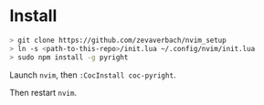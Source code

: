 # Install

```bash
> git clone https://github.com/zevaverbach/nvim_setup
> ln -s <path-to-this-repo>/init.lua ~/.config/nvim/init.lua
> sudo npm install -g pyright
```

Launch `nvim`, then `:CocInstall coc-pyright`.

Then restart `nvim`.
